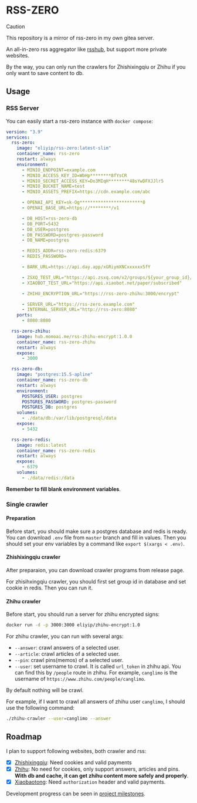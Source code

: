 # RSS-ZERO

> [!CAUTION]
> This repository is a mirror of rss-zero in my own gitea server.

An all-in-zero rss aggregator like [rsshub](https://docs.rsshub.app/), but support more private websites.

By the way, you can only run the crawlers for Zhishixingqiu or Zhihu if you only want to save content to db.

## Usage

### RSS Server

You can easily start a rss-zero instance with `docker compose`:

```yaml
version: "3.9"
services:
  rss-zero:
    image: "eliyip/rss-zero:latest-slim"
    container_name: rss-zero
    restart: always
    environment:
      - MINIO_ENDPOINT=example.com
      - MINIO_ACCESS_KEY_ID=WbHp********8fYsCR
      - MINIO_SECRET_ACCESS_KEY=Do3MIqH********48sYwDFXJJlr5
      - MINIO_BUCKET_NAME=test
      - MINIO_ASSETS_PREFIX=https://cdn.example.com/abc

      - OPENAI_API_KEY=sk-Og************************0
      - OPENAI_BASE_URL=https://********/v1

      - DB_HOST=rss-zero-db
      - DB_PORT=5432
      - DB_USER=postgres
      - DB_PASSWORD=postgres-password
      - DB_NAME=postgres

      - REDIS_ADDR=rss-zero-redis:6379
      - REDIS_PASSWORD=

      - BARK_URL=https://api.day.app/xGRiymXNCxxxxxx5fY

      - ZSXQ_TEST_URL="https://api.zsxq.com/v2/groups/${your_group_id}/topics?scope=all&count=20"
      - XIAOBOT_TEST_URL="https://api.xiaobot.net/paper/subscribed"

      - ZHIHU_ENCRYPTION_URL="https://rss-zero-zhihu:3000/encrypt"

      - SERVER_URL="https://rss-zero.example.com"
      - INTERNAL_SERVER_URL="http://rss-zero:8080"
    ports:
      - 8080:8080

  rss-zero-zhihu:
    image: hub.momoai.me/rss-zhihu-encrypt:1.0.0
    container_name: rss-zero-zhihu
    restart: always
    expose:
      - 3000

  rss-zero-db:
    image: "postgres:15.5-apline"
    container_name: rss-zero-db
    restart: always
    environment:
      POSTGRES_USER: postgres
      POSTGRES_PASSWORD: postgres-password
      POSTGRES_DB: postgres
    volumes:
      - ./data/db:/var/lib/postgresql/data
    expose:
      - 5432

  rss-zero-redis:
    image: redis:latest
    container_name: rss-zero-redis
    restart: always
    expose:
      - 6379
    volumes:
      - ./data/redis:/data
```

**Remember to fill blank environment variables**.

### Single crawler

#### Preparation

Before start, you should make sure a postgres database and redis is ready. You can download `.env` file from `master` branch and fill in values. Then you should set your env variables by a command like `export $(xargs < .env)`.

#### Zhishixingqiu crawler

After preparaion, you can download crawler programs from release page.

For zhisihxingqiu crawler, you should first set group id in database and set cookie in redis. Then you can run it.

#### Zhihu crawler

Before start, you should run a server for zhihu encrypted signs:

```bash
docker run -d -p 3000:3000 eliyip/zhihu-encrypt:1.0
```

For zhihu crawler, you can run with several args:

- `--answer`: crawl answers of a selected user.
- `--article`: crawl articles of a selected user.
- `--pin`: crawl pins(memos) of a selected user.
- `--user`: set username to crawl. It is called `url_token` in zhihu api. You can find this by `/people` route in zhihu. For example, `canglimo` is the username of `https://www.zhihu.com/people/canglimo`.

By default nothing will be crawl.

For example, if I want to crawl all answers of zhihu user `canglimo`, I should use the following command:

```bash
./zhihu-crawler --user=canglimo --answer
```

## Roadmap

I plan to support following websites, both crawler and rss:

- [x] [Zhishixingqiu](https://zsxq.com/): Need cookies and valid payments
- [x] [Zhihu](https://www.zhihu.com): No need for cookies, only support answers, articles and pins.  
      **With db and cache, it can get zhihu content more safely and properly**.
- [x] [Xiaobaotong](https://xiaobot.net): Need `authorization` header and valid payments.

Development progress can be seen in [project milestones](https://gitea.momoai.me/yezi/rss-zero/milestones).
